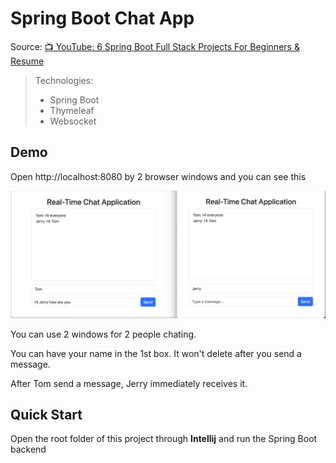 # Spring Boot Chat App

Source: [📺 YouTube: 6 Spring Boot Full Stack Projects For Beginners & Resume](https://www.youtube.com/watch?v=SDZk34mh7wM)

> Technologies:
> - Spring Boot
> - Thymeleaf
> - Websocket

## Demo

Open http://localhost:8080 by 2 browser windows and you can see this

<img src="chatapp.png" alt="Frontend" width="800">

You can use 2 windows for 2 people chating.

You can have your name in the 1st box. It won't delete after you send a message.

After Tom send a message, Jerry immediately receives it.

## Quick Start

Open the root folder of this project through __Intellij__ and run the Spring Boot backend